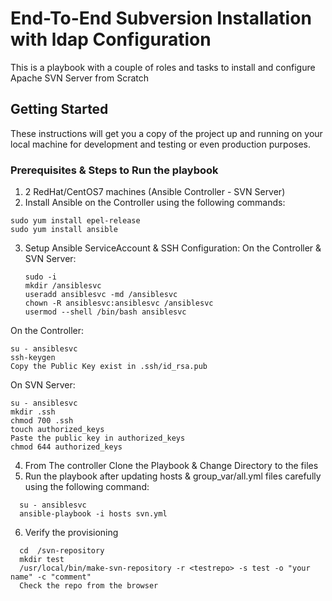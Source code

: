 # End-To-End Subversion Installation with ldap Configuration 
This is a playbook with a couple of roles and tasks to install and configure Apache SVN Server from Scratch 

## Getting Started

These instructions will get you a copy of the project up and running on your local machine for development and testing or even production purposes.

### Prerequisites & Steps to Run the playbook
1) 2 RedHat/CentOS7 machines (Ansible Controller - SVN Server)
2) Install Ansible on the Controller using the following commands:
```
sudo yum install epel-release
sudo yum install ansible
```
3) Setup Ansible ServiceAccount & SSH Configuration:
    On the Controller & SVN Server:
    ```
    sudo -i
    mkdir /ansiblesvc
    useradd ansiblesvc -md /ansiblesvc
    chown -R ansiblesvc:ansiblesvc /ansiblesvc
    usermod --shell /bin/bash ansiblesvc
    ```
  On the Controller:
  ```
  su - ansiblesvc
  ssh-keygen
  Copy the Public Key exist in .ssh/id_rsa.pub
  ```
  On SVN Server:
  ```
  su - ansiblesvc
  mkdir .ssh
  chmod 700 .ssh
  touch authorized_keys
  Paste the public key in authorized_keys
  chmod 644 authorized_keys
  ```
4) From The controller Clone the Playbook & Change Directory to the files
5) Run the playbook after updating hosts & group_var/all.yml files carefully using the following command:
```
  su - ansiblesvc 
  ansible-playbook -i hosts svn.yml
```
6) Verify the provisioning
```
  cd  /svn-repository
  mkdir test
  /usr/local/bin/make-svn-repository -r <testrepo> -s test -o "your name" -c "comment"
  Check the repo from the browser
```
